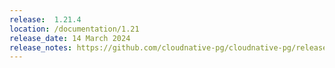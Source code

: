 ```yaml
---
release:  1.21.4
location: /documentation/1.21
release_date: 14 March 2024
release_notes: https://github.com/cloudnative-pg/cloudnative-pg/releases/tag/v1.21.4
---
```

